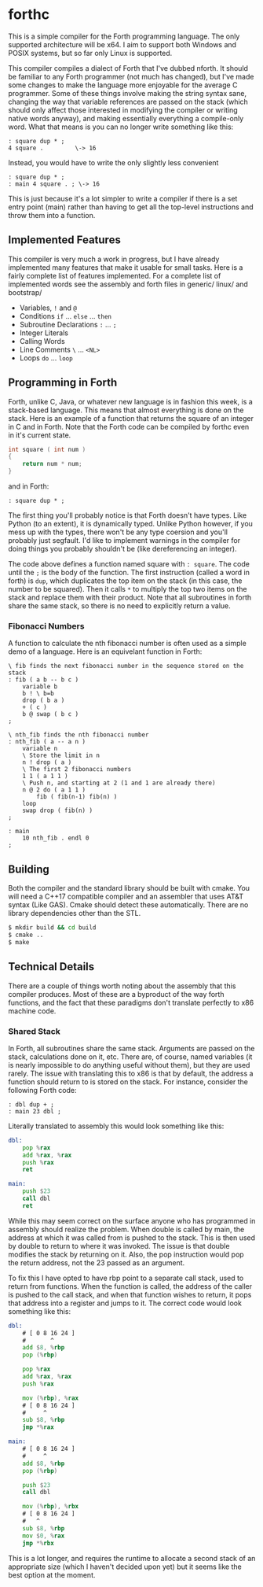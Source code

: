 # forthc

This is a simple compiler for the Forth programming language. The only supported
architecture will be x64. I aim to support both Windows and POSIX systems, but
so far only Linux is supported.

This compiler compiles a dialect of Forth that I've dubbed nforth. It should be
familiar to any Forth programmer (not much has changed), but I've made some
changes to make the language more enjoyable for the average C programmer. Some
of these things involve making the string syntax sane, changing the way that
variable references are passed on the stack (which should only affect those
interested in modifying the compiler or writing native words anyway), and making
essentially everything a compile-only word. What that means is you can no longer
write something like this:

```forth
: square dup * ;
4 square .         \-> 16
```

Instead, you would have to write the only slightly less convenient

```forth
: square dup * ;
: main 4 square . ; \-> 16
```

This is just because it's a lot simpler to write a compiler if there is a set
entry point (main) rather than having to get all the top-level instructions and
throw them into a function.

## Implemented Features

This compiler is very much a work in progress, but I have already implemented
many features that make it usable for small tasks. Here is a fairly complete
list of features implemented. For a complete list of implemented words see
the assembly and forth files in generic/ linux/ and bootstrap/

- Variables, `!` and `@`
- Conditions `if` ... `else` ... `then`
- Subroutine Declarations `:` ... `;`
- Integer Literals
- Calling Words
- Line Comments `\` ... `<NL>`
- Loops `do` ... `loop`

## Programming in Forth

Forth, unlike C, Java, or whatever new language is in fashion this week, is a
stack-based language. This means that almost everything is done on the stack.
Here is an example of a function that returns the square of an integer in C and
in Forth. Note that the Forth code can be compiled by forthc even in it's
current state.

```c
int square ( int num )
{
    return num * num;
}
```

and in Forth:

```forth
: square dup * ;
```

The first thing you'll probably notice is that Forth doesn't have types. Like
Python (to an extent), it is dynamically typed. Unlike Python however, if you
mess up with the types, there won't be any type coersion and you'll probably
just segfault. I'd like to implement warnings in the compiler for doing things
you probably shouldn't be (like dereferencing an integer).

The code above defines a function named square with `: square`. The code until
the `;` is the body of the function. The first instruction (called a word in
forth) is `dup`, which duplicates the top item on the stack (in this case, the
number to be squared). Then it calls `*` to multiply the top two items on the
stack and replace them with their product. Note that all subroutines in forth
share the same stack, so there is no need to explicitly return a value.

### Fibonacci Numbers

A function to calculate the nth fibonacci number is often used as a simple demo
of a language. Here is an equivelant function in Forth:

```forth
\ fib finds the next fibonacci number in the sequence stored on the stack
: fib ( a b -- b c )
    variable b
    b ! \ b=b
    drop ( b a )
    + ( c )
    b @ swap ( b c )
;

\ nth_fib finds the nth fibonacci number
: nth_fib ( a -- a n )
    variable n
    \ Store the limit in n
    n ! drop ( a )
    \ The first 2 fibonacci numbers
    1 1 ( a 1 1 )
    \ Push n, and starting at 2 (1 and 1 are already there)
    n @ 2 do ( a 1 1 )
        fib ( fib(n-1) fib(n) )
    loop
    swap drop ( fib(n) )
;

: main
	10 nth_fib . endl 0
;
```

## Building

Both the compiler and the standard library should be built with cmake. You will
need a C++17 compatible compiler and an assembler that uses AT&T syntax (Like
GAS). Cmake should detect these automatically. There are no library dependencies
other than the STL.

```sh
$ mkdir build && cd build
$ cmake ..
$ make
```

## Technical Details

There are a couple of things worth noting about the assembly that this compiler
produces. Most of these are a byproduct of the way forth functions, and the fact
that these paradigms don't translate perfectly to x86 machine code.

### Shared Stack

In Forth, all subroutines share the same stack. Arguments are passed on the
stack, calculations done on it, etc. There are, of course, named variables
(it is nearly impossible to do anything useful without them), but they are
used rarely. The issue with translating this to x86 is that by default, the
address a function should return to is stored on the stack. For instance,
consider the following Forth code:

```forth
: dbl dup + ;
: main 23 dbl ;
```

Literally translated to assembly this would look something like this:

```asm
dbl:
    pop %rax
    add %rax, %rax
    push %rax
    ret

main:
    push $23
    call dbl
    ret
```

While this may seem correct on the surface anyone who has programmed in
assembly should realize the problem. When double is called by main, the
address at which it was called from is pushed to the stack. This is then
used by double to return to where it was invoked. The issue is that double
modifies the stack by returning on it. Also, the pop instruction would pop
the return address, not the 23 passed as an argument.

To fix this I have opted to have rbp point to a separate call stack, used to
return from functions. When the function is called, the address of the
caller is pushed to the call stack, and when that function wishes to return,
it pops that address into a register and jumps to it. The correct code would
look something like this:

```asm
dbl:
    # [ 0 8 16 24 ]
    #       ^
    add $8, %rbp
    pop (%rbp)

    pop %rax
    add %rax, %rax
    push %rax

    mov (%rbp), %rax
    # [ 0 8 16 24 ]
    #     ^
    sub $8, %rbp
    jmp *%rax

main:
    # [ 0 8 16 24 ]
    #     ^
    add $8, %rbp
    pop (%rbp)

    push $23
    call dbl

    mov (%rbp), %rbx
    # [ 0 8 16 24 ]
    #   ^
    sub $8, %rbp
    mov $0, %rax
    jmp *%rbx
```

This is a lot longer, and requires the runtime to allocate a second stack of
an appropriate size (which I haven't decided upon yet) but it seems like the
best option at the moment.
